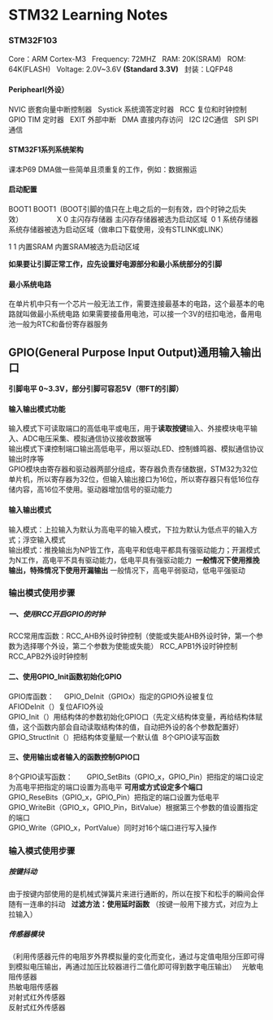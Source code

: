 # STM32 Learning Notes    
### STM32F103               
Core：ARM Cortex-M3   
Frequency: 72MHZ  
RAM: 20K(SRAM)   
ROM: 64K(FLASH)   
Voltage: 2.0V~3.6V **(Standard 3.3V)**   
封装：LQFP48   
#### Periphearl(外设） 
NVIC 嵌套向量中断控制器   
Systick 系统滴答定时器   
RCC 复位和时钟控制   
GPIO TIM 定时器   
EXIT 外部中断   
DMA 直接内存访问   
I2C I2C通信   
SPI SPI通信   
#### STM32F1系列系统架构 
课本P69 DMA做一些简单且须重复的工作，例如：数据搬运   
#### 启动配置 
BOOT1 BOOT1   (BOOT引脚的值只在上电之后的一刻有效，四个时钟之后失效）                
X     0        主闪存存储器     主闪存存储器被选为启动区域 
0     1        系统存储器        系统存储器被选为启动区域（做串口下载使用，没有STLINK或LINK）    

1     1        内置SRAM         内置SRAM被选为启动区域 

**如果要让引脚正常工作，应先设置好电源部分和最小系统部分的引脚** 
#### 最小系统电路
在单片机中只有一个芯片一般无法工作，需要连接最基本的电路，这个最基本的电路就叫做最小系统电路
如果需要接备用电池，可以接一个3V的纽扣电池，备用电池一般为RTC和备份寄存器服务

## GPIO(General Purpose Input Output)通用输入输出口  
**引脚电平 0~3.3V，部分引脚可容忍5V（带FT的引脚）**        
#### 输入输出模式功能
输入模式下可读取端口的高低电平或电压，用于**读取按键**输入、外接模块电平输入、ADC电压采集、模拟通信协议接收数据等  
输出模式下课控制端口输出高低电平，用以驱动LED、控制蜂鸣器、模拟通信协议输出时序等  
GPIO模块由寄存器和驱动器两部分组成，寄存器负责存储数据，STM32为32位单片机，所以寄存器为32位，但输入输出接口为16位，所以寄存器只有低16位存储内容，高16位不使用。驱动器增加信号的驱动能力  
#### 输入输出模式  
输入模式：上拉输入为默认为高电平的输入模式，下拉为默认为低点平的输入方式；浮空输入模式  
输出模式：推挽输出为NP皆工作，高电平和低电平都具有强驱动能力；开漏模式为N工作，高电平不具有驱动能力，低电平具有强驱动能力  **一般情况下使用推挽输出，特殊情况下使用开漏输出**
一般情况下，高电平弱驱动，低电平强驱动      
### 输出模式使用步骤      
##### 一、使用RCC开启GPIO的时钟    
RCC常用库函数：RCC_AHB外设时钟控制（使能或失能AHB外设时钟，第一个参数为选择哪个外设，第二个参数为使能或失能）
              RCC_APB1外设时钟控制
              RCC_APB2外设时钟控制        
#### 二、使用GPIO_Init函数初始化GPIO     
GPIO库函数：    
           GPIO_DeInit（GPIOx）指定的GPIO外设被复位  
           AFIODeInit（）复位AFIO外设  
           GPIO_Init（）用结构体的参数初始化GPIO口（先定义结构体变量，再给结构体赋值，这个函数内部会自动读取结构体的值，自动把外设的各个参数配置好）      
           GPIO_StructInit（）把结构体变量赋一个默认值 
           8个GPIO读写函数
#### 三、使用输出或者输入的函数控制GPIO口     
8个GPIO读写函数：      
             GPIO_SetBits（GPIO_x，GPIO_Pin）把指定的端口设定为高电平把指定的端口设置为高电平 **可用或方式设定多个端口**  
             GPIO_ReseBits（GPIO_x，GPIO_Pin）把指定的端口设置为低电平  
             GPIO_WriteBit（GPIO_x，GPIO_Pin，BitValue）根据第三个参数的值设置指定的端口  
             GPIO_Write（GPIO_x，PortValue）同时对16个端口进行写入操作  
### 输入模式使用步骤        
##### 按键抖动
由于按键内部使用的是机械式弹簧片来进行通断的，所以在按下和松手的瞬间会伴随有一连串的抖动   **过滤方法：使用延时函数**  （按键一般用下接方式，对应为上拉输入）  
##### 传感器模块
（利用传感器元件的电阻岁外界模拟量的变化而变化，通过与定值电阻分压即可得到模拟电压输出，再通过加压比较器进行二值化即可得到数字电压输出）   
光敏电阻传感器  
热敏电阻传感器  
对射式红外传感器  
反射式红外传感器  
